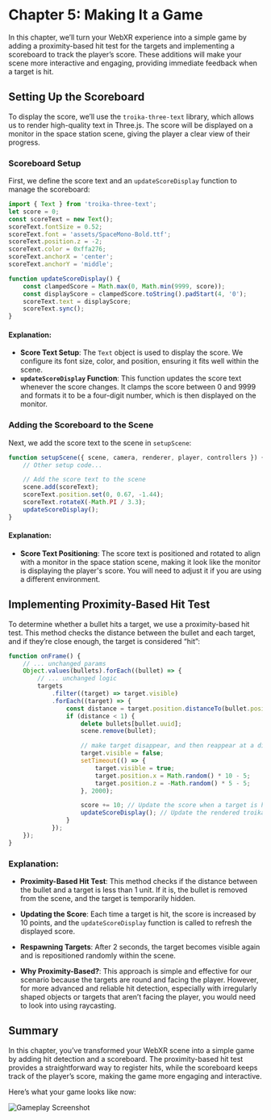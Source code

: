 # Chapter 5: Making It a Game

In this chapter, we’ll turn your WebXR experience into a simple game by adding a proximity-based hit test for the targets and implementing a scoreboard to track the player’s score. These additions will make your scene more interactive and engaging, providing immediate feedback when a target is hit.

## Setting Up the Scoreboard

To display the score, we’ll use the `troika-three-text` library, which allows us to render high-quality text in Three.js. The score will be displayed on a monitor in the space station scene, giving the player a clear view of their progress.

### Scoreboard Setup

First, we define the score text and an `updateScoreDisplay` function to manage the scoreboard:

```javascript
import { Text } from 'troika-three-text';
let score = 0;
const scoreText = new Text();
scoreText.fontSize = 0.52;
scoreText.font = 'assets/SpaceMono-Bold.ttf';
scoreText.position.z = -2;
scoreText.color = 0xffa276;
scoreText.anchorX = 'center';
scoreText.anchorY = 'middle';

function updateScoreDisplay() {
    const clampedScore = Math.max(0, Math.min(9999, score));
    const displayScore = clampedScore.toString().padStart(4, '0');
    scoreText.text = displayScore;
    scoreText.sync();
}
```

#### Explanation:

- **Score Text Setup**: The `Text` object is used to display the score. We configure its font size, color, and position, ensuring it fits well within the scene.
- **`updateScoreDisplay` Function**: This function updates the score text whenever the score changes. It clamps the score between 0 and 9999 and formats it to be a four-digit number, which is then displayed on the monitor.

### Adding the Scoreboard to the Scene

Next, we add the score text to the scene in `setupScene`:

```javascript
function setupScene({ scene, camera, renderer, player, controllers }) {
    // Other setup code...

    // Add the score text to the scene
    scene.add(scoreText);
    scoreText.position.set(0, 0.67, -1.44);
    scoreText.rotateX(-Math.PI / 3.3);
    updateScoreDisplay();
}
```

#### Explanation:

- **Score Text Positioning**: The score text is positioned and rotated to align with a monitor in the space station scene, making it look like the monitor is displaying the player's score. You will need to adjust it if you are using a different environment.

## Implementing Proximity-Based Hit Test

To determine whether a bullet hits a target, we use a proximity-based hit test. This method checks the distance between the bullet and each target, and if they’re close enough, the target is considered “hit”:

```javascript
function onFrame() {
    // ... unchanged params
    Object.values(bullets).forEach((bullet) => {
        // ... unchanged logic
        targets
            .filter((target) => target.visible)
            .forEach((target) => {
                const distance = target.position.distanceTo(bullet.position);
                if (distance < 1) {
                    delete bullets[bullet.uuid];
                    scene.remove(bullet);

                    // make target disappear, and then reappear at a different place after 2 seconds
                    target.visible = false;
                    setTimeout(() => {
                        target.visible = true;
                        target.position.x = Math.random() * 10 - 5;
                        target.position.z = -Math.random() * 5 - 5;
                    }, 2000);

                    score += 10; // Update the score when a target is hit
                    updateScoreDisplay(); // Update the rendered troika-three-text object
                }
            });
    });
}
```

### Explanation:

- **Proximity-Based Hit Test**: This method checks if the distance between the bullet and a target is less than 1 unit. If it is, the bullet is removed from the scene, and the target is temporarily hidden.
- **Updating the Score**: Each time a target is hit, the score is increased by 10 points, and the `updateScoreDisplay` function is called to refresh the displayed score.
- **Respawning Targets**: After 2 seconds, the target becomes visible again and is repositioned randomly within the scene.

- **Why Proximity-Based?**: This approach is simple and effective for our scenario because the targets are round and facing the player. However, for more advanced and reliable hit detection, especially with irregularly shaped objects or targets that aren’t facing the player, you would need to look into using raycasting.

## Summary

In this chapter, you’ve transformed your WebXR scene into a simple game by adding hit detection and a scoreboard. The proximity-based hit test provides a straightforward way to register hits, while the scoreboard keeps track of the player’s score, making the game more engaging and interactive.

Here’s what your game looks like now:

![Gameplay Screenshot](./assets/chapter5.gif)
